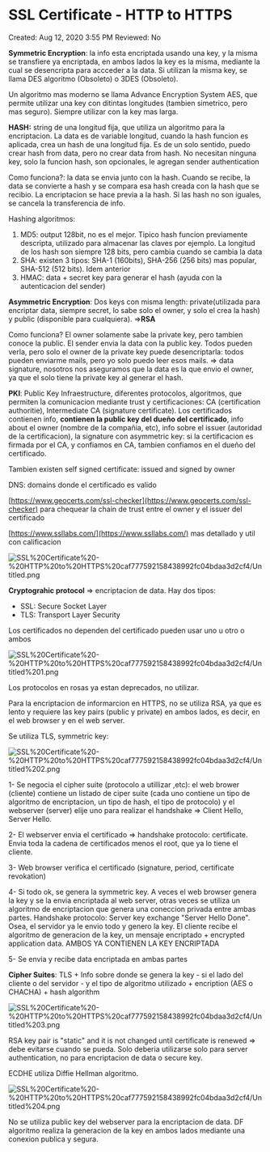 # SSL Certificate - HTTP to HTTPS

Created: Aug 12, 2020 3:55 PM
Reviewed: No

**Symmetric Encryption**: la info esta encriptada usando una key, y la misma se transfiere ya encriptada, en ambos lados la key es la misma, mediante la cual se desencripta para accceder a la data. Si utilizan la misma key, se llama DES algoritmo (Obsoleto) o 3DES (Obsoleto).

Un algoritmo mas moderno se llama Advance Encryption System AES, que permite utilizar una key con ditintas longitudes (tambien simetrico, pero mas seguro). Siempre utilizar con la key mas larga.

**HASH:** string de una longitud fija, que utiliza un algoritmo para la encriptacion. La data es de variable longitud, cuando la hash funcion es aplicada, crea un hash de una longitud fija. Es de un solo sentido, puedo crear hash from data, pero no crear data from hash. No necesitan ninguna key, solo la funcion hash, son opcionales, le agregan sender authentication

Como funciona?: la data se envia junto con la hash. Cuando se recibe, la data se convierte a hash y se compara esa hash creada con la hash que se recibio. La encriptacion se hace previa a la hash. Si las hash no son iguales, se cancela la transferencia de info.

Hashing algoritmos:

1. MD5: output 128bit, no es el mejor. Tipico hash funcion previamente descripta, utilizado para almacenar las claves por ejemplo. La longitud de los hash son siempre 128 bits, pero cambia cuando se cambia la data
2. SHA: existen 3 tipos: SHA-1 (160bits), SHA-256 (256 bits) mas popular, SHA-512 (512 bits). Idem anterior
3. HMAC: data + secret key para generar el hash (ayuda con la autenticacion del sender)

**Asymmetric Encryption**: Dos keys con misma length: private(utilizada para encriptar data, siempre secret, lo sabe solo el owner, y solo el crea la hash) y public (disponible para cualquiera). ⇒**RSA**

Como funciona? El owner solamente sabe la private key, pero tambien conoce la public. El sender envia la data con la public key. Todos pueden verla, pero solo el owner de la private key puede desencriptarla: todos pueden enviarme mails, pero yo solo puedo leer esos mails. ⇒ data signature, nosotros nos aseguramos que la data es la que envio el owner, ya que el solo tiene la private key al generar el hash.

**PKI**: Public Key Infraestructure, diferentes protocolos, algoritmos, que permiten la comunicacion mediante trust y certificaciones: CA (certification authoritie), Intermediate CA (signature certificate). Los certificados contienen info, **contienen la public key del dueño del certificado**, info about el owner (nombre de la compañia, etc), info sobre el issuer (autoridad de la certificacion), la signature con asymmetric key: si la certificacion es firmada por el CA, y confiamos en CA, tambien confiamos en el dueño del certificado. 

Tambien existen self signed certificate: issued and signed by owner

DNS: domains donde el certificado es valido

[https://www.geocerts.com/ssl-checker](https://www.geocerts.com/ssl-checker) para chequear la chain de trust entre el owner y el issuer del certificado

[https://www.ssllabs.com/](https://www.ssllabs.com/) mas detallado y util con calificacion

![SSL%20Certificate%20-%20HTTP%20to%20HTTPS%20caf777592158438992fc04bdaa3d2cf4/Untitled.png](SSL%20Certificate%20-%20HTTP%20to%20HTTPS%20caf777592158438992fc04bdaa3d2cf4/Untitled.png)

**Cryptograhic protocol** ⇒ encriptacion de data. Hay dos tipos:

- SSL: Secure Socket Layer
- TLS: Transport Layer Security

Los certificados no dependen del certificado pueden usar uno u otro o ambos

![SSL%20Certificate%20-%20HTTP%20to%20HTTPS%20caf777592158438992fc04bdaa3d2cf4/Untitled%201.png](SSL%20Certificate%20-%20HTTP%20to%20HTTPS%20caf777592158438992fc04bdaa3d2cf4/Untitled%201.png)

Los protocolos en rosas ya estan deprecados, no utilizar.

Para la encriptacion de informarcion en HTTPS, no se utiliza RSA, ya que es lento y requiere las key pairs (public y private) en ambos lados, es decir, en el web browser y en el web server.

Se utiliza TLS, symmetric key:

![SSL%20Certificate%20-%20HTTP%20to%20HTTPS%20caf777592158438992fc04bdaa3d2cf4/Untitled%202.png](SSL%20Certificate%20-%20HTTP%20to%20HTTPS%20caf777592158438992fc04bdaa3d2cf4/Untitled%202.png)

1- Se negocia el cipher suite (protocolo a utillizar ,etc): el web brower (cliente) contiene un listado de ciper suite (cada uno contiene un tipo de algoritmo de encriptacion, un tipo de hash, el tipo de protocolo) y el webserver (server) elije uno para realizar el handshake ⇒ Client Hello, Server Hello.

2- El webserver envia el certificado ⇒ handshake protocolo: certificate. Envia toda la cadena de certificados menos el root, que ya lo tiene el cliente.

3- Web browser verifica el certificado (signature, period, certificate revokation)

4- Si todo ok, se genera la symmetric key. A veces el web browser genera la key y se la envia encriptada al web server, otras veces se utiliza un algoritmo de encriptacion que genera una coneccion privada entre ambas partes. Handshake protocolo: Server key exchange "Server Hello Done". Osea, el servidor ya le envio todo y genero la key. El cliente recibe el algoritmo de generacion de la key, un mensaje encriptado + encrypted application data. AMBOS YA CONTIENEN LA KEY ENCRIPTADA

5- Se envia y recibe data encriptada en ambas partes

**Cipher Suites**: TLS + Info sobre donde se genera la key - si el lado del cliente o del servidor - y el tipo de algoritmo utilizado + encription (AES o CHACHA) + hash algorithm

![SSL%20Certificate%20-%20HTTP%20to%20HTTPS%20caf777592158438992fc04bdaa3d2cf4/Untitled%203.png](SSL%20Certificate%20-%20HTTP%20to%20HTTPS%20caf777592158438992fc04bdaa3d2cf4/Untitled%203.png)

RSA key pair is "static" and it is not changed until certificate is renewed ⇒ debe evitarse cuando se pueda. Solo deberia utilizarse solo para server authentication, no para encriptacion de data o secure key.

ECDHE utiliza Diffie Hellman algoritmo.

![SSL%20Certificate%20-%20HTTP%20to%20HTTPS%20caf777592158438992fc04bdaa3d2cf4/Untitled%204.png](SSL%20Certificate%20-%20HTTP%20to%20HTTPS%20caf777592158438992fc04bdaa3d2cf4/Untitled%204.png)

No se utiliza public key del webserver para la encriptacion de data. DF algoritmo realiza la generacion de la key en ambos lados mediante una conexion publica y segura.